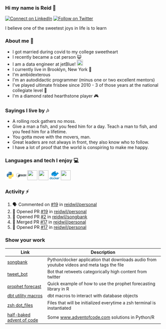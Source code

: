 ### Hi my name is Reid 👋

[![Connect on LinkedIn](https://img.shields.io/badge/--linkedin?label=LinkedIn&logo=LinkedIn&style=social)](https://www.linkedin.com/in/reidwil) [![Follow on Twitter](https://img.shields.io/badge/--twitter?label=Twitter&logo=Twitter&style=social)](https://twitter.com/slimebwoy)

I believe one of the sweetest joys in life is to learn

### About me :receipt:
- I got married during covid to my college sweetheart
- I recently became a cat person 😺
- I am a data engineer at jetBlue! <img height="20" width="20" src="https://play-lh.googleusercontent.com/J-Al5eRdUvFSw4eeiNR6IC0R4WYVur3KA-eRmwT_8RRKCMBP7p96QFY0eXuzEQKveQ" />
- I currently live in Brooklyn, New York :city_sunset:
- I'm ambidexterous
- I'm an autodidactic programmer (minus one or two excellent mentors)
- I've played ultimate frisbee since 2010 - 3 of those years at the national collegiate level :flying_disc:
- I'm a diamond rated hearthstone player 🎮

### Sayings I live by 🎶
- A rolling rock gathers no moss.
- Give a man a fish, and you feed him for a day. Teach a man to fish, and you feed him for a lifetime.
- You gotta move with the movers, man.
- Great leaders are not always in front, they also know who to follow.
- I have a lot of proof that the world is conspiring to make me happy.

### Languages and tech I enjoy 💻

<img height="32" width="32" src="https://raw.githubusercontent.com/github/explore/80688e429a7d4ef2fca1e82350fe8e3517d3494d/topics/python/python.png" /> <img height="32" width="32" src="https://raw.githubusercontent.com/github/explore/80688e429a7d4ef2fca1e82350fe8e3517d3494d/topics/bash/bash.png" /> <img height="32" width="32" src="https://www.clipartmax.com/png/middle/163-1635688_learn-golang-in-your-own-sandbox-golang-gopher.png" /> <img height="32" width="32" src="https://symbols.getvecta.com/stencil_96/10_snowflake-icon.c633920292.svg" /> <img height="32" width="32" src="https://raw.githubusercontent.com/github/explore/80688e429a7d4ef2fca1e82350fe8e3517d3494d/topics/docker/docker.png" /> <img height="32" width="32" src="https://www.getdbt.com/ui/img/logos/dbt-logo.svg" />


### Activity ⚡

<!--START_SECTION:activity-->
1. 🗣 Commented on [#19](https://github.com/reidwil/personal/issues/19) in [reidwil/personal](https://github.com/reidwil/personal)
2. 💪 Opened PR [#19](https://github.com/reidwil/personal/pull/19) in [reidwil/personal](https://github.com/reidwil/personal)
3. 💪 Opened PR [#2](https://github.com/reidwil/songbank/pull/2) in [reidwil/songbank](https://github.com/reidwil/songbank)
4. 🎉 Merged PR [#17](https://github.com/reidwil/personal/pull/17) in [reidwil/personal](https://github.com/reidwil/personal)
5. 💪 Opened PR [#17](https://github.com/reidwil/personal/pull/17) in [reidwil/personal](https://github.com/reidwil/personal)
<!--END_SECTION:activity-->



### Show your work
|Link   	|Description   	|
|---	|---	|
|[songbank](https://github.com/reidwil/songbank) |Python/docker application that downloads audio from youtube videos and meta tags the file |
|[tweet_bot](https://github.com/reidwil/tweet_bot) |Bot that retweets categorically high content from twitter |
|[prophet forecast](https://github.com/reidwil/personal/tree/master/prophet)   	|Quick example of how to use the prophet forecasting library in R   	|
|[dbt utility macros](https://github.com/reidwil/personal/tree/master/dbt/macros/reid-macros)   	|dbt macros to interact with database objects   	|
|[zsh dot_files](https://github.com/reidwil/personal/tree/master/dot_files)  	|Files that will be initialized everytime a zsh terminal is instantiated   	|
|[half-baked advent of code](https://github.com/reidwil/adventofcode)   	|Some www.adventofcode.com solutions in Python/R   	|
